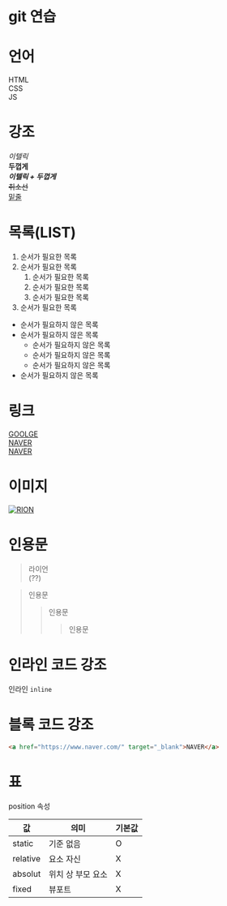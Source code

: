 # git 연습

# 언어

HTML  
CSS  
JS

# 강조

_이텔릭_  
**두껍게**  
**_이텔릭 + 두껍게_**  
~~취소선~~  
<u> 밑줄 </u>

# 목록(LIST)

1. 순서가 필요한 목록
1. 순서가 필요한 목록
   1. 순서가 필요한 목록
   1. 순서가 필요한 목록
   1. 순서가 필요한 목록
1. 순서가 필요한 목록

- 순서가 필요하지 않은 목록
- 순서가 필요하지 않은 목록
  - 순서가 필요하지 않은 목록
  - 순서가 필요하지 않은 목록
  - 순서가 필요하지 않은 목록
- 순서가 필요하지 않은 목록

# 링크

[GOOLGE](https://www.google.co.kr/)  
[NAVER](https://www.naver.com/ "네이버로 이동!")  
<a href="https://www.naver.com/" target="_blank">NAVER<a>

# 이미지

[![RION](https://w.namu.la/s/9071d0575b6d14c0d6fc5832e26fe8ef0a298a1abb1d442cc3c865534ec5e949e8a2d195fe425ebb15f2f1f5b270e6b86979bd1e3fcb4e9d9432bdfbf4fb02a6ef1dadc3477ddb5e704cd37314ac39a1)](https://w.namu.la/s/9071d0575b6d14c0d6fc5832e26fe8ef0a298a1abb1d442cc3c865534ec5e949e8a2d195fe425ebb15f2f1f5b270e6b86979bd1e3fcb4e9d9432bdfbf4fb02a6ef1dadc3477ddb5e704cd37314ac39a1)

# 인용문

> 라이언  
> (??)

> 인용문
>
> > 인용문
> >
> > > 인용문

# 인라인 코드 강조

인라인 `inline`

# 블록 코드 강조

```html
<a href="https://www.naver.com/" target="_blank">NAVER</a>
```

# 표

position 속성

| 값       | 의미              | 기본값 |
| -------- | ----------------- | ------ |
| static   | 기준 없음         | O      |
| relative | 요소 자신         | X      |
| absolut  | 위치 상 부모 요소 | X      |
| fixed    | 뷰포트            | X      |
